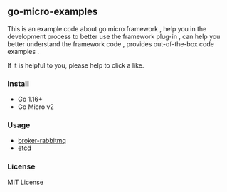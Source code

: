 ## go-micro-examples

This is an example code about go micro framework , help you in the development process to better use the framework plug-in , can help you better understand the framework code , provides out-of-the-box code examples .

If it is helpful to you, please help to click a like.

### Install

- Go 1.16+
- Go Micro v2

### Usage

- [broker-rabbitmq](https://github.com/casiphia/go-micro-examples/tree/main/broker-rabbitmq)
- [etcd](https://github.com/casiphia/go-micro-examples/tree/main/etcd)

### License

MIT License
